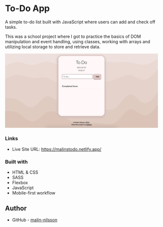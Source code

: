 # To-Do App
A simple to-do list built with JavaScript where users can add and check off tasks. 

This was a school project where I got to practice the basics of DOM manipulation and event handling, using classes, working with arrays and utilizing local storage to store and retrieve data.

![](assets/screenshot-todo-app.jpg)

### Links
- Live Site URL: https://malinstodo.netlify.app/

### Built with
- HTML & CSS
- SASS
- Flexbox
- JavaScript
- Mobile-first workflow

## Author
- GitHub - [malin-nilsson](https://github.com/malin-nilsson)
